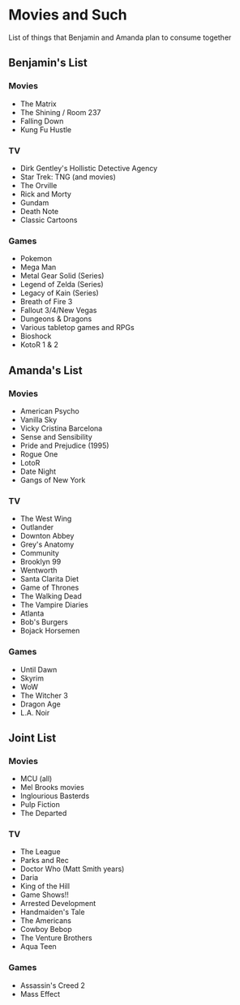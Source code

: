# Movies and Such
List of things that Benjamin and Amanda plan to consume together

## Benjamin's List
### Movies
- The Matrix
- The Shining / Room 237
- Falling Down
- Kung Fu Hustle
### TV
- Dirk Gentley's Hollistic Detective Agency
- Star Trek: TNG (and movies)
- The Orville
- Rick and Morty
- Gundam
- Death Note
- Classic Cartoons
### Games
- Pokemon
- Mega Man
- Metal Gear Solid (Series)
- Legend of Zelda (Series)
- Legacy of Kain (Series)
- Breath of Fire 3
- Fallout 3/4/New Vegas
- Dungeons & Dragons
- Various tabletop games and RPGs
- Bioshock
- KotoR 1 & 2

## Amanda's List
### Movies
- American Psycho
- Vanilla Sky
- Vicky Cristina Barcelona
- Sense and Sensibility
- Pride and Prejudice (1995)
- Rogue One
- LotoR
- Date Night
- Gangs of New York
### TV
- The West Wing
- Outlander
- Downton Abbey
- Grey's Anatomy
- Community
- Brooklyn 99
- Wentworth
- Santa Clarita Diet
- Game of Thrones
- The Walking Dead
- The Vampire Diaries
- Atlanta
- Bob's Burgers
- Bojack Horsemen
### Games
- Until Dawn
- Skyrim
- WoW
- The Witcher 3
- Dragon Age 
- L.A. Noir

## Joint List
### Movies
- MCU (all)
- Mel Brooks movies
- Inglourious Basterds
- Pulp Fiction
- The Departed
### TV
- The League
- Parks and Rec
- Doctor Who (Matt Smith years)
- Daria
- King of the Hill
- Game Shows!!
- Arrested Development
- Handmaiden's Tale
- The Americans
- Cowboy Bebop
- The Venture Brothers
- Aqua Teen
### Games
- Assassin's Creed 2
- Mass Effect
